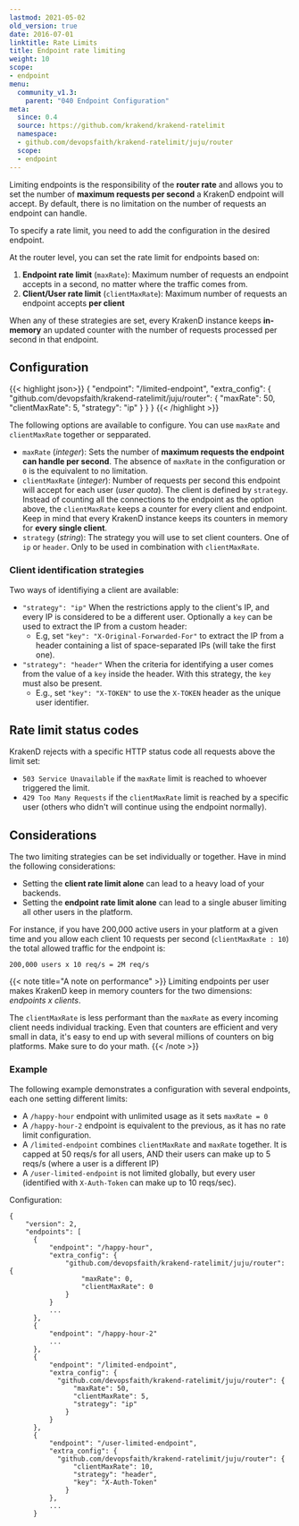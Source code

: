 ```yaml
---
lastmod: 2021-05-02
old_version: true
date: 2016-07-01
linktitle: Rate Limits
title: Endpoint rate limiting
weight: 10
scope:
- endpoint
menu:
  community_v1.3:
    parent: "040 Endpoint Configuration"
meta:
  since: 0.4
  source: https://github.com/krakend/krakend-ratelimit
  namespace:
  - github.com/devopsfaith/krakend-ratelimit/juju/router
  scope:
  - endpoint
---
```


Limiting endpoints is the responsibility of the **router rate** and allows you to set the number of **maximum requests per second** a KrakenD endpoint will accept. By default, there is no limitation on the number of requests an endpoint can handle.

To specify a rate limit, you need to add the configuration in the desired endpoint.

At the router level, you can set the rate limit for endpoints based on:

1. **Endpoint rate limit** (`maxRate`): Maximum number of requests an endpoint accepts in a second, no matter where the traffic comes from.
2. **Client/User rate limit** (`clientMaxRate`): Maximum number of requests an endpoint accepts **per client**

When any of these strategies are set, every KrakenD instance keeps **in-memory** an updated counter with the number of requests processed per second in that endpoint.
## Configuration

{{< highlight json>}}
{
    "endpoint": "/limited-endpoint",
    "extra_config": {
      "github.com/devopsfaith/krakend-ratelimit/juju/router": {
          "maxRate": 50,
          "clientMaxRate": 5,
          "strategy": "ip"
        }
    }
}
{{< /highlight >}}

The following options are available to configure. You can use `maxRate` and `clientMaxRate` together or sepparated.

- `maxRate` (*integer*): Sets the number of **maximum requests the endpoint can handle per second**. The absence of `maxRate` in the configuration or `0` is the equivalent to no limitation.
- `clientMaxRate` (*integer*): Number of requests per second this endpoint will accept for each user (*user quota*). The client is defined by `strategy`. Instead of counting all the connections to the endpoint as the option above, the `clientMaxRate` keeps a counter for every client and endpoint. Keep in mind that every KrakenD instance keeps its counters in memory for **every single client**.
- `strategy` (*string*): The strategy you will use to set client counters. One of `ip` or `header`. Only to be used in combination with `clientMaxRate`.


### Client identification strategies
Two ways of identifiying a client are available:

  - `"strategy": "ip"` When the restrictions apply to the client's IP, and every IP is considered to be a different user. Optionally a `key` can be used to extract the IP from a custom header:
    - E.g, set `"key": "X-Original-Forwarded-For"` to extract the IP from a header containing a list of space-separated IPs (will take the first one).
  - `"strategy": "header"` When the criteria for identifying a user comes from the value of a `key` inside the header. With this strategy, the `key` must also be present.
    - E.g., set `"key": "X-TOKEN"` to use the `X-TOKEN` header as the unique user identifier.

## Rate limit status codes
KrakenD rejects with a specific HTTP status code all requests above the limit set:

- `503 Service Unavailable` if the `maxRate` limit is reached to whoever triggered the limit.
- `429 Too Many Requests` if the `clientMaxRate` limit is reached by a specific user (others who didn't will continue using the endpoint normally).

## Considerations
The two limiting strategies can be set individually or together. Have in mind the following considerations:

- Setting the **client rate limit alone** can lead to a heavy load of your backends.
- Setting the **endpoint rate limit alone** can lead to a single abuser limiting all other users in the platform.

For instance, if you have 200,000 active users in your platform at a given time and you allow each client 10 requests per second (`clientMaxRate : 10`) the total allowed traffic for the endpoint is:

    200,000 users x 10 req/s = 2M req/s

{{< note title="A note on performance" >}}
Limiting endpoints per user makes KrakenD keep in memory counters for the two dimensions: *endpoints x clients*.

The `clientMaxRate` is less performant than the `maxRate` as every incoming client needs individual tracking. Even that counters are efficient and very small in data, it's easy to end up with several millions of counters on big platforms. Make sure to do your math.
{{< /note >}}

### Example
The following example demonstrates a configuration with several endpoints, each one setting different limits:

- A `/happy-hour` endpoint with unlimited usage as it sets `maxRate = 0`
- A `/happy-hour-2` endpoint is equivalent to the previous, as it has no rate limit configuration.
- A `/limited-endpoint` combines `clientMaxRate` and `maxRate` together. It is capped at 50 reqs/s for all users, AND their users can make up to 5 reqs/s (where a user is a different IP)
- A `/user-limited-endpoint` is not limited globally, but every user (identified with `X-Auth-Token` can make up to 10 reqs/sec).

Configuration:

    {
        "version": 2,
        "endpoints": [
          {
              "endpoint": "/happy-hour",
              "extra_config": {
                  "github.com/devopsfaith/krakend-ratelimit/juju/router": {
                      "maxRate": 0,
                      "clientMaxRate": 0
                  }
              }
              ...
          },
          {
              "endpoint": "/happy-hour-2"
              ...
          },
          {
              "endpoint": "/limited-endpoint",
              "extra_config": {
                "github.com/devopsfaith/krakend-ratelimit/juju/router": {
                    "maxRate": 50,
                    "clientMaxRate": 5,
                    "strategy": "ip"
                  }
              }
          },
          {
              "endpoint": "/user-limited-endpoint",
              "extra_config": {
                "github.com/devopsfaith/krakend-ratelimit/juju/router": {
                    "clientMaxRate": 10,
                    "strategy": "header",
                    "key": "X-Auth-Token"
                  }
              },
              ...
          }
